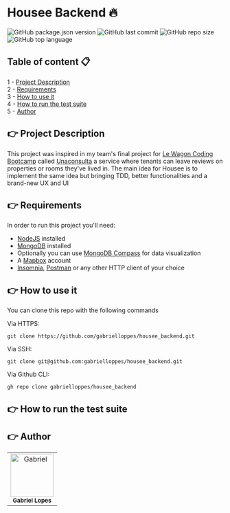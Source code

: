 # **Housee Backend** :fire:

![GitHub package.json version](https://img.shields.io/github/package-json/v/gabrielloppes/housee_backend?style=for-the-badge)
![GitHub last commit](https://img.shields.io/github/last-commit/gabrielloppes/housee_backend?style=for-the-badge)
![GitHub repo size](https://img.shields.io/github/repo-size/gabrielloppes/housee_backend?style=for-the-badge)
![GitHub top language](https://img.shields.io/github/languages/top/gabrielloppes/housee_backend?style=for-the-badge)

## **Table of content** :clipboard:

1 - [Project Description](#point_right-project-description)<br>
2 - [Requirements](#point_right-requirements)<br>
3 - [How to use it](#point_right-how-to-use-it)<br>
4 - [How to run the test suite](#point_right-how-to-run-the-test-suite)<br>
5 - [Author](#point_right-author)

## :point_right: **Project Description**
This project was inspired in my team's final project for [Le Wagon Coding Bootcamp](https://www.lewagon.com) called [Unaconsulta](https://github.com/mamuh/unaconsulta) a service where tenants can leave reviews on properties or rooms they've lived in. The main idea for Housee is to implement the same idea but bringing TDD, better functionalities and a brand-new UX and UI

## :point_right: **Requirements**

In order to run this project you'll need:
 - [NodeJS](https://nodejs.org/en/) installed
 - [MongoDB]() installed
 - Optionally you can use [MongoDB Compass](https://www.mongodb.com/products/compass) for data visualization
 - A [Mapbox](https://www.mapbox.com/) account
 - [Insomnia](https://insomnia.rest/download), [Postman](https://www.postman.com/) or any other HTTP client of your choice

## :point_right: **How to use it**

You can clone this repo with the following commands

Via HTTPS:

``git clone https://github.com/gabrielloppes/housee_backend.git``

Via SSH:

``git clone git@github.com:gabrielloppes/housee_backend.git``

Via Github CLI:

``gh repo clone gabrielloppes/housee_backend``

## :point_right: **How to run the test suite**

## :point_right: **Author**

<table>
  <tr>
    <td align="center">
      <img src="https://avatars.githubusercontent.com/u/36803487?v=4" width="100px" alt="Gabriel" /><br/><sub><b>Gabriel Lopes</b></sub>
    </td>
  <tr>
</table>
